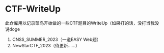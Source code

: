 # CTF-WriteUp
此仓库用以记录菜鸟开始做的一些CTF题目的WriteUp（如果打的话，没打当我没说doge

1. CNSS_SUMMER_2023（一道EASY Web题）
2. NewStarCTF_2023（待更新……）

